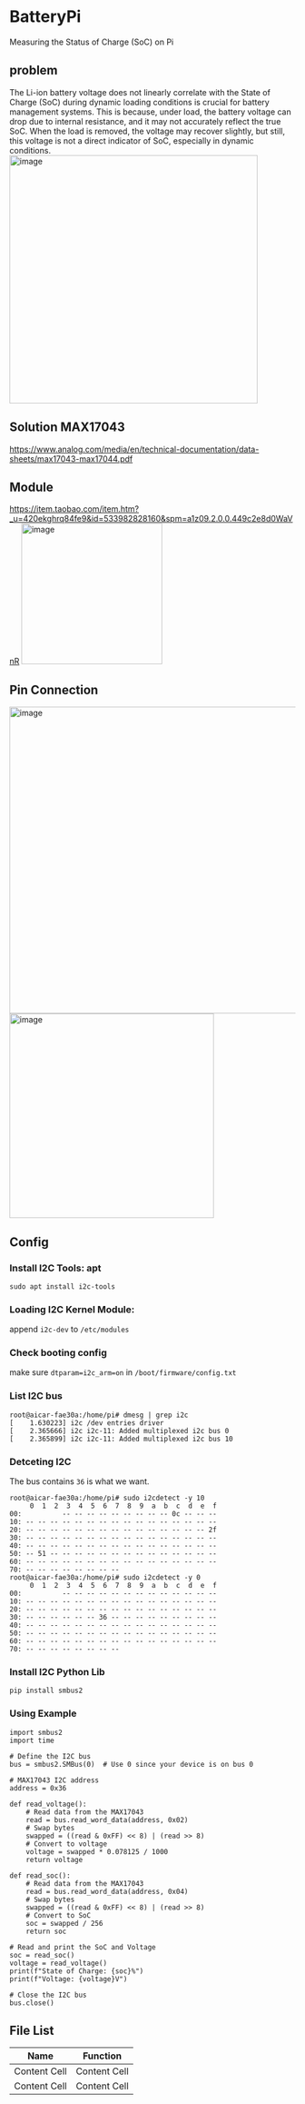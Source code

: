 # BatteryPi
Measuring the Status of Charge (SoC) on Pi
## problem
The Li-ion battery voltage does not linearly correlate with the State of Charge (SoC) during dynamic loading conditions is crucial for battery management systems. This is because, under load, the battery voltage can drop due to internal resistance, and it may not accurately reflect the true SoC. When the load is removed, the voltage may recover slightly, but still, this voltage is not a direct indicator of SoC, especially in dynamic conditions.<img width="437" alt="image" src="https://github.com/itemhsu/BatteryPi/assets/25599185/abc12d77-91a8-44d8-b9ea-5b7a1ed1ce84">

## Solution MAX17043
https://www.analog.com/media/en/technical-documentation/data-sheets/max17043-max17044.pdf

## Module
https://item.taobao.com/item.htm?_u=420ekghrq84fe9&id=533982828160&spm=a1z09.2.0.0.449c2e8d0WaVnR
<img width="248" alt="image" src="https://github.com/itemhsu/BatteryPi/assets/25599185/3a0f82fe-f73c-4734-968b-f6ef5287cd31">

## Pin Connection
<img width="540" alt="image" src="https://github.com/itemhsu/BatteryPi/assets/25599185/ecf6c59b-ac07-4877-83ad-b89f81187810">
<img width="360" alt="image" src="https://github.com/itemhsu/BatteryPi/assets/25599185/eaec721c-a29a-47df-b53d-72c6040688bc">

## Config
### Install I2C Tools: apt 
```
sudo apt install i2c-tools
```
### Loading I2C Kernel Module:
append `i2c-dev` to `/etc/modules`

### Check booting config
make sure `dtparam=i2c_arm=on` in `/boot/firmware/config.txt`

### List I2C bus
```
root@aicar-fae30a:/home/pi# dmesg | grep i2c
[    1.630223] i2c /dev entries driver
[    2.365666] i2c i2c-11: Added multiplexed i2c bus 0
[    2.365899] i2c i2c-11: Added multiplexed i2c bus 10
```
### Detceting I2C
The bus contains `36` is what we want.
```
root@aicar-fae30a:/home/pi# sudo i2cdetect -y 10
     0  1  2  3  4  5  6  7  8  9  a  b  c  d  e  f
00:          -- -- -- -- -- -- -- -- -- 0c -- -- -- 
10: -- -- -- -- -- -- -- -- -- -- -- -- -- -- -- -- 
20: -- -- -- -- -- -- -- -- -- -- -- -- -- -- -- 2f 
30: -- -- -- -- -- -- -- -- -- -- -- -- -- -- -- -- 
40: -- -- -- -- -- -- -- -- -- -- -- -- -- -- -- -- 
50: -- 51 -- -- -- -- -- -- -- -- -- -- -- -- -- -- 
60: -- -- -- -- -- -- -- -- -- -- -- -- -- -- -- -- 
70: -- -- -- -- -- -- -- --                         
root@aicar-fae30a:/home/pi# sudo i2cdetect -y 0
     0  1  2  3  4  5  6  7  8  9  a  b  c  d  e  f
00:          -- -- -- -- -- -- -- -- -- -- -- -- -- 
10: -- -- -- -- -- -- -- -- -- -- -- -- -- -- -- -- 
20: -- -- -- -- -- -- -- -- -- -- -- -- -- -- -- -- 
30: -- -- -- -- -- -- 36 -- -- -- -- -- -- -- -- -- 
40: -- -- -- -- -- -- -- -- -- -- -- -- -- -- -- -- 
50: -- -- -- -- -- -- -- -- -- -- -- -- -- -- -- -- 
60: -- -- -- -- -- -- -- -- -- -- -- -- -- -- -- -- 
70: -- -- -- -- -- -- -- --
```
### Install I2C Python Lib
```
pip install smbus2
```
### Using Example
```
import smbus2
import time

# Define the I2C bus
bus = smbus2.SMBus(0)  # Use 0 since your device is on bus 0

# MAX17043 I2C address
address = 0x36

def read_voltage():
    # Read data from the MAX17043
    read = bus.read_word_data(address, 0x02)
    # Swap bytes
    swapped = ((read & 0xFF) << 8) | (read >> 8)
    # Convert to voltage
    voltage = swapped * 0.078125 / 1000
    return voltage

def read_soc():
    # Read data from the MAX17043
    read = bus.read_word_data(address, 0x04)
    # Swap bytes
    swapped = ((read & 0xFF) << 8) | (read >> 8)
    # Convert to SoC
    soc = swapped / 256
    return soc

# Read and print the SoC and Voltage
soc = read_soc()
voltage = read_voltage()
print(f"State of Charge: {soc}%")
print(f"Voltage: {voltage}V")

# Close the I2C bus
bus.close()

```
## File List
| Name  | Function |
| ------------- | ------------- |
| Content Cell  | Content Cell  |
| Content Cell  | Content Cell  |

